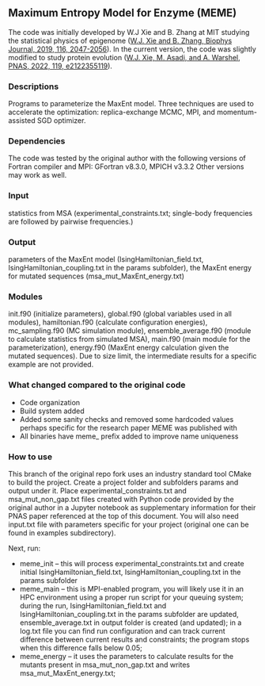 ## Maximum Entropy Model for Enzyme (MEME)

The code was initially developed by W.J Xie and B. Zhang at MIT studying the statistical physics of epigenome ([W.J. Xie and B. Zhang, Biophys Journal, 2019, 116, 2047-2056](https://www.sciencedirect.com/science/article/pii/S0006349519303066)). In the current version, the code was slightly modified to study protein evolution ([W.J. Xie, M. Asadi, and A. Warshel, PNAS, 2022, 119, e2122355119](https://www.pnas.org/content/119/7/e2122355119)).

### Descriptions
Programs to parameterize the MaxEnt model. Three techniques are used to accelerate the optimization: replica-exchange MCMC, MPI, and momentum-assisted SGD optimizer.

### Dependencies
The code was tested by the original author with the following versions of Fortran compiler and MPI:
GFortran v8.3.0, MPICH v3.3.2
Other versions may work as well.

### Input
statistics from MSA (experimental_constraints.txt; single-body frequencies are followed by pairwise frequencies.)

### Output
parameters of the MaxEnt model (IsingHamiltonian_field.txt, IsingHamiltonian_coupling.txt in the params subfolder), the MaxEnt energy for mutated sequences (msa_mut_MaxEnt_energy.txt)
 
### Modules
init.f90 (initialize parameters), global.f90 (global variables used in all modules), hamiltonian.f90 (calculate configuration energies), mc_sampling.f90 (MC simulation module), ensemble_average.f90 (module to calculate statistics from simulated MSA), main.f90 (main module for the parameterization), energy.f90 (MaxEnt energy calculation given the mutated sequences). Due to size limit, the intermediate results for a specific example are not provided.

### What changed compared to the original code
* Code organization
* Build system added
* Added some sanity checks and removed some hardcoded values perhaps specific for the research paper MEME was published with
* All binaries have meme_ prefix added to improve name uniqueness

### How to use
This branch of the original repo fork uses an industry standard tool CMake to build the project.
Create a project folder and subfolders params and output under it. Place experimental_constraints.txt and msa_mut_non_gap.txt files created with Python code provided by the original author in a Jupyter notebook as supplementary information for their PNAS paper referenced at the top of this document. You will also need input.txt file with parameters specific for your project (original one can be found in examples subdirectory).

Next, run:
* meme_init – this will process experimental_constraints.txt and create initial IsingHamiltonian_field.txt, IsingHamiltonian_coupling.txt in the params subfolder
* meme_main – this is MPI-enabled program, you will likely use it in an HPC environment using a proper run script for your queuing system; during the run, IsingHamiltonian_field.txt and IsingHamiltonian_coupling.txt in the params subfolder are updated, ensemble_average.txt in output folder is created (and updated); in a log.txt file you can find run configuration and can track current difference between current results and constraints; the program stops when this difference falls below 0.05;
* meme_energy – it uses the parameters to calculate results for the mutants present in msa_mut_non_gap.txt and writes msa_mut_MaxEnt_energy.txt;
